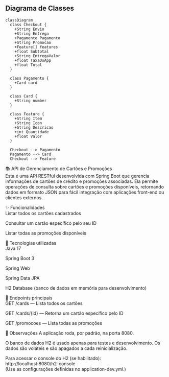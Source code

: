 ## Diagrama de Classes  
  
```mermaid  
classDiagram  
  class Checkout {  
    +String Envio  
    +String Entrega  
    +Pagamento Pagamento  
    +String Promocao  
    +Feature[] features  
    +float Subtotal  
    +String EntregaValor  
    +float TaxaDoApp  
    +float Total  
  }  
  
  class Pagamento {  
    +Card card  
  }  

  class Card {  
    +String number  
  }  
  
  class Feature {  
    +String Item  
    +String Icon  
    +String Descricao  
    +int Quantidade  
    +float Valor  
  }  
  
  Checkout --> Pagamento  
  Pagamento --> Card  
  Checkout --> Feature  
```  

📚 API de Gerenciamento de Cartões e Promoções  
Esta é uma API RESTful desenvolvida com Spring Boot que gerencia informações de cartões de crédito e promoções associadas. Ela permite operações de consulta sobre cartões e promoções disponíveis, retornando dados em formato JSON para fácil integração com aplicações front-end ou clientes externos.  

✨ Funcionalidades  
Listar todos os cartões cadastrados  

Consultar um cartão específico pelo seu ID  

Listar todas as promoções disponíveis  

🚀 Tecnologias utilizadas  
Java 17  

Spring Boot 3  

Spring Web  

Spring Data JPA  

H2 Database (banco de dados em memória para desenvolvimento)  

📂 Endpoints principais  
GET /cards — Lista todos os cartões  

GET /cards/{id} — Retorna um cartão específico pelo ID  

GET /promocoes — Lista todas as promoções    

🎯 Observações
A aplicação roda, por padrão, na porta 8080.  

O banco de dados H2 é usado apenas para testes e desenvolvimento. Os dados são voláteis e são apagados a cada reinicialização.  

Para acessar o console do H2 (se habilitado):  
http://localhost:8080/h2-console  
(Use as configurações definidas no application-dev.yml.)  
